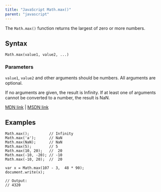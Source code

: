 ```yaml
---
title: "JavaScript Math.max()"
parent: "javascript"
---
```


The `Math.max()` function returns the largest of zero or more numbers.

## Syntax

    Math.max(value1, value2, ...)

### Parameters

`value1`, `value2` and other arguments should be numbers. All arguments are optional.

If no arguments are given, the result is Infinity. If at least one of arguments cannot be converted to a number, the result is NaN.

[MDN link](https://developer.mozilla.org/en-US/docs/Web/JavaScript/Reference/Global_Objects/Math/max) | [MSDN link](https://msdn.microsoft.com/en-us/LIBRary/dxcwky7y%28v=vs.94%29.aspx)

## Examples

    Math.max();         // Infinity
    Math.max('a');      // NaN
    Math.max(NaN);      // NaN
    Math.max(5);        // 5
    Math.max(10, 20);   //  20
    Math.max(-10, -20); // -10
    Math.max(-10, 20);  //  20

    var x = Math.max(107 - 3,  48 * 90);
    document.write(x);

    // Output:
    // 4320
